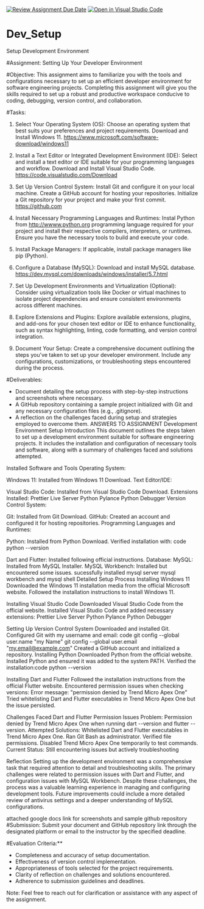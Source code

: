 [![Review Assignment Due Date](https://classroom.github.com/assets/deadline-readme-button-22041afd0340ce965d47ae6ef1cefeee28c7c493a6346c4f15d667ab976d596c.svg)](https://classroom.github.com/a/vbnbTt5m)
[![Open in Visual Studio Code](https://classroom.github.com/assets/open-in-vscode-2e0aaae1b6195c2367325f4f02e2d04e9abb55f0b24a779b69b11b9e10269abc.svg)](https://classroom.github.com/online_ide?assignment_repo_id=15276154&assignment_repo_type=AssignmentRepo)
# Dev_Setup
Setup Development Environment

#Assignment: Setting Up Your Developer Environment

#Objective:
This assignment aims to familiarize you with the tools and configurations necessary to set up an efficient developer environment for software engineering projects. Completing this assignment will give you the skills required to set up a robust and productive workspace conducive to coding, debugging, version control, and collaboration.

#Tasks:

1. Select Your Operating System (OS):
   Choose an operating system that best suits your preferences and project requirements. Download and Install Windows 11. https://www.microsoft.com/software-download/windows11

2. Install a Text Editor or Integrated Development Environment (IDE):
   Select and install a text editor or IDE suitable for your programming languages and workflow. Download and Install Visual Studio Code. https://code.visualstudio.com/Download
3. Set Up Version Control System:
   Install Git and configure it on your local machine. Create a GitHub account for hosting your repositories. Initialize a Git repository for your project and make your first commit. https://github.com

4. Install Necessary Programming Languages and Runtimes:
  Instal Python from http://wwww.python.org programming language required for your project and install their respective compilers, interpreters, or runtimes. Ensure you have the necessary tools to build and execute your code.

5. Install Package Managers:
   If applicable, install package managers like pip (Python).

6. Configure a Database (MySQL):
   Download and install MySQL database. https://dev.mysql.com/downloads/windows/installer/5.7.html

7. Set Up Development Environments and Virtualization (Optional):
   Consider using virtualization tools like Docker or virtual machines to isolate project dependencies and ensure consistent environments across different machines.

8. Explore Extensions and Plugins:
   Explore available extensions, plugins, and add-ons for your chosen text editor or IDE to enhance functionality, such as syntax highlighting, linting, code formatting, and version control integration.

9. Document Your Setup:
    Create a comprehensive document outlining the steps you've taken to set up your developer environment. Include any configurations, customizations, or troubleshooting steps encountered during the process. 

#Deliverables:
- Document detailing the setup process with step-by-step instructions and screenshots where necessary.
- A GitHub repository containing a sample project initialized with Git and any necessary configuration files (e.g., .gitignore).
- A reflection on the challenges faced during setup and strategies employed to overcome them.
ANSWERS TO ASSIGNMENT
Development Environment Setup
Introduction
This document outlines the steps taken to set up a development environment suitable for software engineering projects. It includes the installation and configuration of necessary tools and software, along with a summary of challenges faced and solutions attempted.

Installed Software and Tools
Operating System:

Windows 11: Installed from Windows 11 Download.
Text Editor/IDE:

Visual Studio Code: Installed from Visual Studio Code Download.
Extensions Installed:
Prettier
Live Server
Python
Pylance
Python Debugger
Version Control System:

Git: Installed from Git Download.
GitHub: Created an account and configured it for hosting repositories.
Programming Languages and Runtimes:

Python: Installed from Python Download.
Verified installation with: code python --version

Dart and Flutter: Installed following official instructions.
Database:
MySQL: Installed from MySQL Installer.
MySQL Workbench: Installed but encountered some issues.
sucessfully installed mysql server mysql workbench and mysql shell
Detailed Setup Process
Installing Windows 11
Downloaded the Windows 11 installation media from the official Microsoft website.
Followed the installation instructions to install Windows 11.

Installing Visual Studio Code
Downloaded Visual Studio Code from the official website.
Installed Visual Studio Code and added necessary extensions:
Prettier
Live Server
Python
Pylance
Python Debugger

Setting Up Version Control System
Downloaded and installed Git.
Configured Git with my username and email:
code
git config --global user.name "my Name"
git config --global user.email "my.email@example.com"
Created a GitHub account and initialized a repository.
Installing Python
Downloaded Python from the official website.
Installed Python and ensured it was added to the system PATH.
Verified the installation:code python --version

Installing Dart and Flutter
Followed the installation instructions from the official Flutter website.
Encountered permission issues when checking versions:
Error message: "permission denied by Trend Micro Apex One"
Tried whitelisting Dart and Flutter executables in Trend Micro Apex One but the issue persisted.

Challenges Faced
Dart and Flutter Permission Issues
Problem: Permission denied by Trend Micro Apex One when running dart --version and flutter --version.
Attempted Solutions:
Whitelisted Dart and Flutter executables in Trend Micro Apex One.
Ran Git Bash as administrator.
Verified file permissions.
Disabled Trend Micro Apex One temporarily to test commands.
Current Status: Still encountering issues but actively troubleshooting

Reflection
Setting up the development environment was a comprehensive task that required attention to detail and troubleshooting skills. The primary challenges were related to permission issues with Dart and Flutter, and configuration issues with MySQL Workbench. Despite these challenges, the process was a valuable learning experience in managing and configuring development tools. Future improvements could include a more detailed review of antivirus settings and a deeper understanding of MySQL configurations.

attached google docs link for screenshots and sample github repository
#Submission:
Submit your document and GitHub repository link through the designated platform or email to the instructor by the specified deadline.

#Evaluation Criteria:**
- Completeness and accuracy of setup documentation.
- Effectiveness of version control implementation.
- Appropriateness of tools selected for the project requirements.
- Clarity of reflection on challenges and solutions encountered.
- Adherence to submission guidelines and deadlines.

Note: Feel free to reach out for clarification or assistance with any aspect of the assignment.
